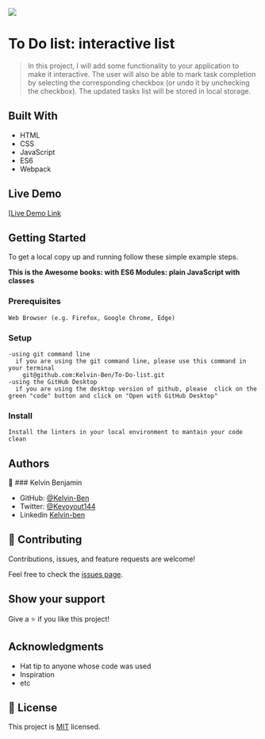 ![](https://img.shields.io/badge/Microverse-blueviolet)

# To Do list: interactive list

> In this project, I will add some functionality to your application to make it interactive.
> The user will also be able to mark task completion by selecting the corresponding checkbox (or undo it by unchecking the checkbox).
> The updated tasks list will be stored in local storage.


## Built With

- HTML
- CSS
- JavaScript
- ES6
- Webpack

## Live Demo 

[[Live Demo Link](https://kelvin-ben.github.io/To-Do-list/)


## Getting Started
To get a local copy up and running follow these simple example steps.

**This is the Awesome books: with ES6 Modules: plain JavaScript with classes**

### Prerequisites
    Web Browser (e.g. Firefox, Google Chrome, Edge)

### Setup
    -using git command line
      if you are using the git command line, please use this command in your terminal
        git@github.com:Kelvin-Ben/To-Do-list.git
    -using the GitHub Desktop
      if you are using the desktop version of github, please  click on the green "code" button and click on "Open with GitHub Desktop" 


### Install
    Install the linters in your local environment to mantain your code clean 



## Authors

👤 ### Kelvin Benjamin

- GitHub: [@Kelvin-Ben](https://github.com/Kelvin-Ben)
- Twitter: [@Kevoyout144](https://twitter.com/kevoyout144)
- Linkedin [Kelvin-ben](https://www.linkedin.com/in/kelvin-ben-323043173/)


## 🤝 Contributing

Contributions, issues, and feature requests are welcome!

Feel free to check the [issues page](../../issues/).

## Show your support

Give a ⭐️ if you like this project!

## Acknowledgments

- Hat tip to anyone whose code was used
- Inspiration
- etc

## 📝 License

This project is [MIT](./LICENSE) licensed.